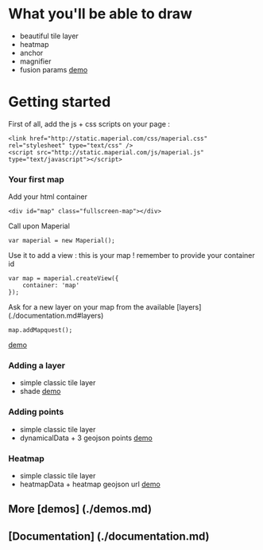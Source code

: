 
# What you'll be able to draw
- beautiful tile layer
- heatmap
- anchor
- magnifier
- fusion params
[demo](http://jsbin.com/bixatibufogu/10/embed?js,output)

# Getting started
First of all, add the js + css scripts on your page :

    <link href="http://static.maperial.com/css/maperial.css" rel="stylesheet" type="text/css" />
    <script src="http://static.maperial.com/js/maperial.js" type="text/javascript"></script>

### Your first map
Add your html container

```
<div id="map" class="fullscreen-map"></div>
```

Call upon Maperial

```
var maperial = new Maperial();
```

Use it to add a view : this is your map !
remember to provide your container id
```
var map = maperial.createView({
    container: 'map'
});
```

Ask for a new layer on your map from the available [layers] (./documentation.md#layers)
```
map.addMapquest();
```


[demo](http://jsbin.com/bixatibufogu/10/embed?js,output)

### Adding a layer
- simple classic tile layer
- shade
[demo](http://jsbin.com/bixatibufogu/10/embed?js,output)

### Adding points
- simple classic tile layer
- dynamicalData + 3 geojson points
[demo](http://jsbin.com/bixatibufogu/10/embed?js,output)

### Heatmap
- simple classic tile layer
- heatmapData + heatmap geojson url
[demo](http://jsbin.com/bixatibufogu/10/embed?js,output)

## More [demos] (./demos.md)
## [Documentation] (./documentation.md)

